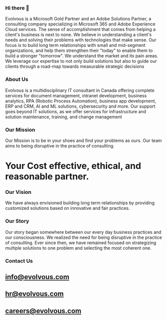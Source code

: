### Hi there 👋

Evolvous is a Microsoft Gold Partner and an Adobe Solutions Partner, a consulting company specializing in Microsoft 365 and Adobe Experience Cloud services. The sense of accomplishment that comes from helping a client's business is next to none. We believe in understanding a client's needs and solving their problems with technologies that make sense. Our focus is to build long term relationships with small and mid-segment organizations, and help them strengthen their "today"​ to enable them to build a stronger "tomorrow"​. We understand the market and its pain areas. We leverage our expertise to not only build solutions but also to guide our clients through a road-map towards measurable strategic decisions

### About Us

Evolvous is a multidisciplinary IT consultant in Canada offering complete services for document management, intranet development, business analytics, RPA (Robotic Process Automation), business app development, ERP and CRM, AI and ML solutions, cybersecurity and more. Our support goes beyond IT solutions, as we offer services for infrastructure and solution maintenance, training, and change management

### Our Mission
Our Mission is to be in your shoes and find your problems as ours. Our team aims to being
disruptive in the practice of consulting.

# Your Cost effective, ethical, and reasonable partner.

### Our Vision

We have always envisioned building long term relationships by providing customized solutions
based on innovative and fair practices.

### Our Story

Our story began somewhere between our every day business practices and our consciousness. We realized the need for being disruptive in the practice of consulting. Ever since then, we have remained focused on strategizing multiple solutions to one problem and selecting the most coherent one.

### Contact Us
## info@evolvous.com 
## hr@evolvous.com 
## careers@evolvous.com

